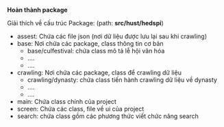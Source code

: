 **Hoàn thành package**

Giải thích về cấu trúc Package: (path: **src/hust/hedspi**)

-   assest: Chứa các file json (nơi dữ liệu được lưu lại sau khi crawling)
-   base: Nơi chứa các package, class thông tin cơ bản
    -   base/culfestival: chứa class mô tả lễ hội văn hóa
    -   ....
    -   ....
-   crawling: Nơi chứa các package, class để crawling dữ liệu
    -   crawling/dynasty: chứa class tiến hành crawling dữ liệu về dynasty
    -   ....
    -   ....
-   main: Chứa class chính của project
-   screen: Chứa các class, file về ui của project
-   search: chứa class gồm các phương thức viết chức năng search

